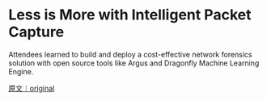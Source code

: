 
# Less is More with Intelligent Packet Capture

Attendees learned to build and deploy a cost-effective network forensics solution with open source tools like Argus and Dragonfly Machine Learning Engine.

[原文｜original](https://insights.sei.cmu.edu/library/less-is-more-with-intelligent-packet-capture/)
        